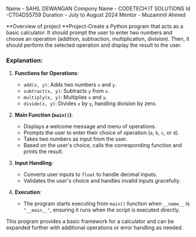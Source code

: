 Name - SAHIL DEWANGAN
Compony Name - CODETECH IT SOLUTIONS
Id -CT04DS5759
Duration - July to August 2024
Mentor - Muzammil Ahmed

**Overview of project
**Project-Create a Python program that acts as a basic calculator. It should prompt the user to
enter two numbers and choose an operation (addition, subtraction, multiplication,
division). Then, it should perform the selected operation and display the result to the
user.


### Explanation:

1. **Functions for Operations**: 
   - `add(x, y)`: Adds two numbers `x` and `y`.
   - `subtract(x, y)`: Subtracts `y` from `x`.
   - `multiply(x, y)`: Multiplies `x` and `y`.
   - `divide(x, y)`: Divides `x` by `y`, handling division by zero.

2. **Main Function (`main()`)**:
   - Displays a welcome message and menu of operations.
   - Prompts the user to enter their choice of operation (`a`, `b`, `c`, or `d`).
   - Takes two numbers as input from the user.
   - Based on the user's choice, calls the corresponding function and prints the result.

3. **Input Handling**:
   - Converts user inputs to `float` to handle decimal inputs.
   - Validates the user's choice and handles invalid inputs gracefully.

4. **Execution**:
   - The program starts executing from `main()` function when `__name__` is `"__main__"`, ensuring it runs when the script is executed directly.

This program provides a basic framework for a calculator and can be expanded further with additional operations or error handling as needed.
